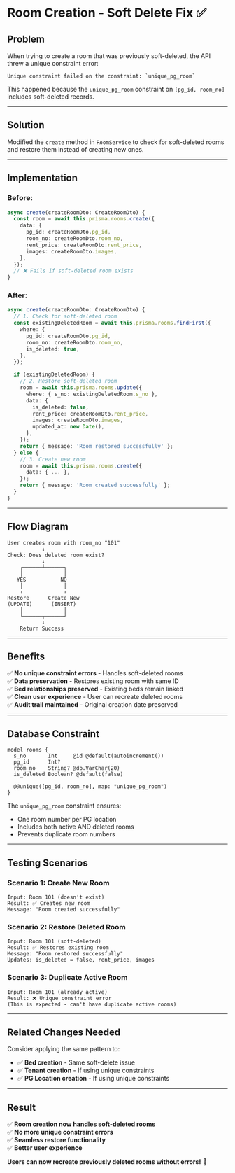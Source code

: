 # Room Creation - Soft Delete Fix ✅

## Problem
When trying to create a room that was previously soft-deleted, the API threw a unique constraint error:
```
Unique constraint failed on the constraint: `unique_pg_room`
```

This happened because the `unique_pg_room` constraint on `[pg_id, room_no]` includes soft-deleted records.

---

## Solution
Modified the `create` method in `RoomService` to check for soft-deleted rooms and restore them instead of creating new ones.

---

## Implementation

### **Before:**
```typescript
async create(createRoomDto: CreateRoomDto) {
  const room = await this.prisma.rooms.create({
    data: {
      pg_id: createRoomDto.pg_id,
      room_no: createRoomDto.room_no,
      rent_price: createRoomDto.rent_price,
      images: createRoomDto.images,
    },
  });
  // ❌ Fails if soft-deleted room exists
}
```

### **After:**
```typescript
async create(createRoomDto: CreateRoomDto) {
  // 1. Check for soft-deleted room
  const existingDeletedRoom = await this.prisma.rooms.findFirst({
    where: {
      pg_id: createRoomDto.pg_id,
      room_no: createRoomDto.room_no,
      is_deleted: true,
    },
  });

  if (existingDeletedRoom) {
    // 2. Restore soft-deleted room
    room = await this.prisma.rooms.update({
      where: { s_no: existingDeletedRoom.s_no },
      data: {
        is_deleted: false,
        rent_price: createRoomDto.rent_price,
        images: createRoomDto.images,
        updated_at: new Date(),
      },
    });
    return { message: 'Room restored successfully' };
  } else {
    // 3. Create new room
    room = await this.prisma.rooms.create({
      data: { ... },
    });
    return { message: 'Room created successfully' };
  }
}
```

---

## Flow Diagram

```
User creates room with room_no "101"
           ↓
Check: Does deleted room exist?
           ↓
    ┌──────┴──────┐
    │             │
   YES           NO
    │             │
    ↓             ↓
Restore      Create New
(UPDATE)      (INSERT)
    │             │
    └──────┬──────┘
           ↓
    Return Success
```

---

## Benefits

✅ **No unique constraint errors** - Handles soft-deleted rooms  
✅ **Data preservation** - Restores existing room with same ID  
✅ **Bed relationships preserved** - Existing beds remain linked  
✅ **Clean user experience** - User can recreate deleted rooms  
✅ **Audit trail maintained** - Original creation date preserved  

---

## Database Constraint

```prisma
model rooms {
  s_no       Int     @id @default(autoincrement())
  pg_id      Int?
  room_no    String? @db.VarChar(20)
  is_deleted Boolean? @default(false)
  
  @@unique([pg_id, room_no], map: "unique_pg_room")
}
```

The `unique_pg_room` constraint ensures:
- One room number per PG location
- Includes both active AND deleted rooms
- Prevents duplicate room numbers

---

## Testing Scenarios

### **Scenario 1: Create New Room**
```
Input: Room 101 (doesn't exist)
Result: ✅ Creates new room
Message: "Room created successfully"
```

### **Scenario 2: Restore Deleted Room**
```
Input: Room 101 (soft-deleted)
Result: ✅ Restores existing room
Message: "Room restored successfully"
Updates: is_deleted = false, rent_price, images
```

### **Scenario 3: Duplicate Active Room**
```
Input: Room 101 (already active)
Result: ❌ Unique constraint error
(This is expected - can't have duplicate active rooms)
```

---

## Related Changes Needed

Consider applying the same pattern to:
- ✅ **Bed creation** - Same soft-delete issue
- ✅ **Tenant creation** - If using unique constraints
- ✅ **PG Location creation** - If using unique constraints

---

## Result

✅ **Room creation now handles soft-deleted rooms**  
✅ **No more unique constraint errors**  
✅ **Seamless restore functionality**  
✅ **Better user experience**  

**Users can now recreate previously deleted rooms without errors!** 🎉
